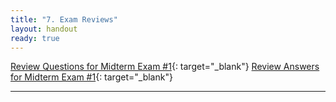```yaml
---
title: "7. Exam Reviews"
layout: handout
ready: true
---
```


[Review Questions for Midterm Exam #1](./exam1reviewquestions.html){: target="_blank"}
[Review Answers for Midterm Exam #1](./exam1reviewsolutions.html){: target="_blank"}

----------------
